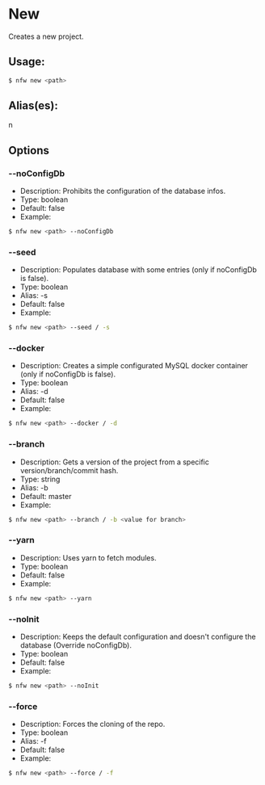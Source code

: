 # New
Creates a new project.
## Usage:
```sh
$ nfw new <path>
```
## Alias(es):
n
## Options
### --noConfigDb
- Description: Prohibits the configuration of the database infos.
- Type: boolean
- Default: false
- Example:
```sh
$ nfw new <path> --noConfigDb 
```
### --seed
- Description: Populates database with some entries (only if noConfigDb is false).
- Type: boolean
- Alias: -s
- Default: false
- Example:
```sh
$ nfw new <path> --seed / -s 
```
### --docker
- Description: Creates a simple configurated MySQL docker container (only if noConfigDb is false).
- Type: boolean
- Alias: -d
- Default: false
- Example:
```sh
$ nfw new <path> --docker / -d 
```
### --branch
- Description: Gets a version of the project from a specific version/branch/commit hash.
- Type: string
- Alias: -b
- Default: master
- Example:
```sh
$ nfw new <path> --branch / -b <value for branch>
```
### --yarn
- Description: Uses yarn to fetch modules.
- Type: boolean
- Default: false
- Example:
```sh
$ nfw new <path> --yarn 
```
### --noInit
- Description: Keeps the default configuration and doesn't configure the database (Override noConfigDb).
- Type: boolean
- Default: false
- Example:
```sh
$ nfw new <path> --noInit 
```
### --force
- Description: Forces the cloning of the repo.
- Type: boolean
- Alias: -f
- Default: false
- Example:
```sh
$ nfw new <path> --force / -f 
```